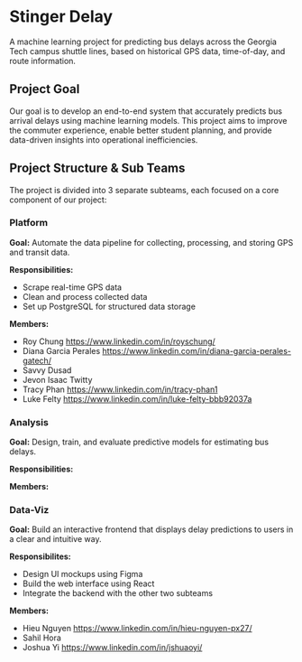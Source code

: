 # Stinger Delay

A machine learning project for predicting bus delays across the Georgia Tech campus shuttle lines, based on historical GPS data, time-of-day, and route information.

## Project Goal

Our goal is to develop an end-to-end system that accurately predicts bus arrival delays using machine learning models. This project aims to improve the commuter experience, enable better student planning, and provide data-driven insights into operational inefficiencies.

## Project Structure & Sub Teams

The project is divided into 3 separate subteams, each focused on a core component of our project:

### Platform

**Goal:** Automate the data pipeline for collecting, processing, and storing GPS and transit data.

**Responsibilities:** 
- Scrape real-time GPS data
- Clean and process collected data
- Set up PostgreSQL for structured data storage

**Members:**
- Roy Chung https://www.linkedin.com/in/royschung/
- Diana Garcia Perales https://www.linkedin.com/in/diana-garcia-perales-gatech/
- Savvy Dusad
- Jevon Isaac Twitty
- Tracy Phan https://www.linkedin.com/in/tracy-phan1
- Luke Felty https://www.linkedin.com/in/luke-felty-bbb92037a

### Analysis

**Goal:** Design, train, and evaluate predictive models for estimating bus delays.

**Responsibilities:** 

**Members:**

### Data-Viz

**Goal:** Build an interactive frontend that displays delay predictions to users in a clear and intuitive way.

**Responsibilites:**
- Design UI mockups using Figma
- Build the web interface using React
- Integrate the backend with the other two subteams

**Members:**
- Hieu Nguyen https://www.linkedin.com/in/hieu-nguyen-px27/
- Sahil Hora
- Joshua Yi https://www.linkedin.com/in/jshuaoyi/
